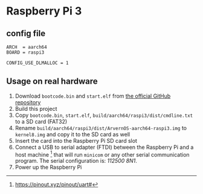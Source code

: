 # Raspberry Pi 3

## config file

```
ARCH  = aarch64
BOARD = raspi3

CONFIG_USE_DLMALLOC = 1
```

## Usage on real hardware

1. Download `bootcode.bin` and `start.elf` from [the official GitHub
   repository](https://github.com/raspberrypi/firmware/tree/master/boot)
2. Build this project
3. Copy `bootcode.bin`, `start.elf`, `build/aarch64/raspi3/dist/cmdline.txt` to
   a SD card (FAT32)
4. Rename `build/aarch64/raspi3/dist/ArvernOS-aarch64-raspi3.img` to
   `kernel8.img` and copy it to the SD card as well
5. Insert the card into the Raspberry Pi SD card slot
6. Connect a USB to serial adapter (FTDI) between the Raspberry Pi and a host
   machine [^1] that will run `minicom` or any other serial communication
   program. The serial configuration is: _112500 8N1_.
7. Power up the Raspberry Pi

[^1]: https://pinout.xyz/pinout/uart#
